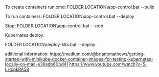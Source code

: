 To create containers run cmd:
FOLDER LOCATION\app-control.bat --build

To run containers:
FOLDER LOCATION\app-control.bat --deploy

Stop:
FOLDER LOCATION\app-control.bat --stop

Kubernates deploy:

FOLDER LOCATION\deploy-k8s.bat --deploy

adiitional information:
https://medium.com/@brianbmathews/getting-started-with-minikube-docker-container-images-for-testing-kubernetes-locally-on-mac-e39adb60bd41
https://www.youtube.com/watch?v=5-LHcpkRA58
